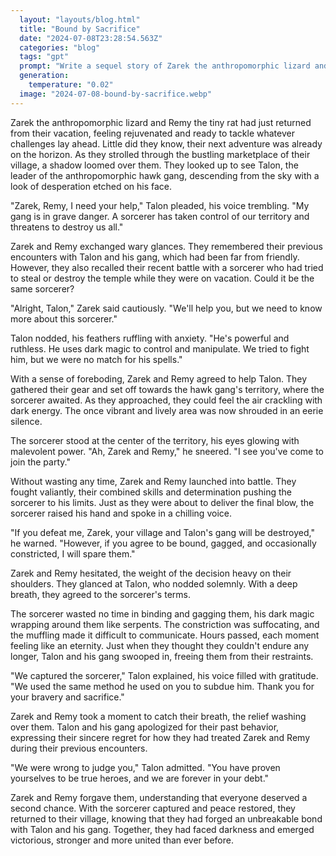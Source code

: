 ```yaml
---
  layout: "layouts/blog.html"
  title: "Bound by Sacrifice"
  date: "2024-07-08T23:28:54.563Z"
  categories: "blog"
  tags: "gpt"
  prompt: "Write a sequel story of Zarek the anthropomorphic lizard and Remy the tiny rat encountering Talon, leader of the anthropomorphic hawk gang, pleading them to save his gang from a sorcerer. The two realized that it is the same sorcerer to tried to steal or destroy the temple while on vacation. They agreed with some hesistation. Once they arrived, they fought the sorcerer. Nearly winning, the sorcerer warned them that if they win, then Zarek's village and Talon's gang would be destroyed. However, he would not destroy Zarek's village and the anthropomorphic hawk gang if they agreed to be bound, gagged, and occasionally constricted. The two agreed. Once the sorcerer finished restaining and gagging them, he fulfilled his \"promised\" and left. After a few hours of enduring the constriction and muffling, Talon and his gang freed them and told them that they captured the male sorcerer by the same way Zarek and Remy endured. Talon and the anthropomorphic hawk gang thanked and apologized them for how they treated Zarek on their first and second encountered and Zarek and Remy forgave them."
  generation: 
    temperature: "0.02"
  image: "2024-07-08-bound-by-sacrifice.webp"
---
```

Zarek the anthropomorphic lizard and Remy the tiny rat had just returned from their vacation, feeling rejuvenated and ready to tackle whatever challenges lay ahead. Little did they know, their next adventure was already on the horizon. As they strolled through the bustling marketplace of their village, a shadow loomed over them. They looked up to see Talon, the leader of the anthropomorphic hawk gang, descending from the sky with a look of desperation etched on his face.

"Zarek, Remy, I need your help," Talon pleaded, his voice trembling. "My gang is in grave danger. A sorcerer has taken control of our territory and threatens to destroy us all."

Zarek and Remy exchanged wary glances. They remembered their previous encounters with Talon and his gang, which had been far from friendly. However, they also recalled their recent battle with a sorcerer who had tried to steal or destroy the temple while they were on vacation. Could it be the same sorcerer?

"Alright, Talon," Zarek said cautiously. "We'll help you, but we need to know more about this sorcerer."

Talon nodded, his feathers ruffling with anxiety. "He's powerful and ruthless. He uses dark magic to control and manipulate. We tried to fight him, but we were no match for his spells."

With a sense of foreboding, Zarek and Remy agreed to help Talon. They gathered their gear and set off towards the hawk gang's territory, where the sorcerer awaited. As they approached, they could feel the air crackling with dark energy. The once vibrant and lively area was now shrouded in an eerie silence.

The sorcerer stood at the center of the territory, his eyes glowing with malevolent power. "Ah, Zarek and Remy," he sneered. "I see you've come to join the party."

Without wasting any time, Zarek and Remy launched into battle. They fought valiantly, their combined skills and determination pushing the sorcerer to his limits. Just as they were about to deliver the final blow, the sorcerer raised his hand and spoke in a chilling voice.

"If you defeat me, Zarek, your village and Talon's gang will be destroyed," he warned. "However, if you agree to be bound, gagged, and occasionally constricted, I will spare them."

Zarek and Remy hesitated, the weight of the decision heavy on their shoulders. They glanced at Talon, who nodded solemnly. With a deep breath, they agreed to the sorcerer's terms.

The sorcerer wasted no time in binding and gagging them, his dark magic wrapping around them like serpents. The constriction was suffocating, and the muffling made it difficult to communicate. Hours passed, each moment feeling like an eternity. Just when they thought they couldn't endure any longer, Talon and his gang swooped in, freeing them from their restraints.

"We captured the sorcerer," Talon explained, his voice filled with gratitude. "We used the same method he used on you to subdue him. Thank you for your bravery and sacrifice."

Zarek and Remy took a moment to catch their breath, the relief washing over them. Talon and his gang apologized for their past behavior, expressing their sincere regret for how they had treated Zarek and Remy during their previous encounters.

"We were wrong to judge you," Talon admitted. "You have proven yourselves to be true heroes, and we are forever in your debt."

Zarek and Remy forgave them, understanding that everyone deserved a second chance. With the sorcerer captured and peace restored, they returned to their village, knowing that they had forged an unbreakable bond with Talon and his gang. Together, they had faced darkness and emerged victorious, stronger and more united than ever before.
